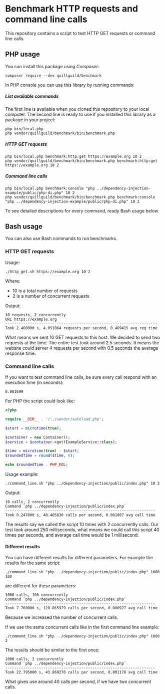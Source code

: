 # Benchmark HTTP requests and command line calls

This repository contains a script to test HTTP GET requests or command line calls.

## PHP usage

You can install this package using _Composer_:

```
composer require --dev quillguild/benchmark
```

In PHP console you can use this library by running commands:

##### List available commands

The first line is available when you cloned this repository to your
local computer. The second line is ready to use if you installed this
library as a package in your project:

```
php bin/local.php
php vendor/quillguild/benchmark/bin/benchmark.php
```

##### HTTP GET requests

```
php bin/local.php benchmark:http:get https://example.org 10 2
php vendor/quillguild/benchmark/bin/benchmark.php benchmark:http:get https://example.org 10 2
```

##### Command line calls

```
php bin/local.php benchmark:console "php ../dependency-injection-example/public/php-di.php" 10 2
php vendor/quillguild/benchmark/bin/benchmark.php benchmark:console "php ../dependency-injection-example/public/php-di.php" 10 2
```

To see detailed descriptions for every command, ready Bash usage below.

## Bash usage

You can also use Bash commands to run benchmarks.

### HTTP GET requests

Usage:

```
./http_get.sh https://example.org 10 2
```

Where:
- 10 is a total number of requests
- 2 is a number of concurrent requests

Output:

```
10 requests, 2 concurrently
URL https://example.org
--------------------------------------------------------------------
Took 2.468000 s, 4.051864 requests per second, 0.469415 avg req time
```

What means we sent 10 GET requests to this host. We decided to send two
requests at the time. The entire test took around 2.5 seconds. It means
the website could server 4 requests per second with 0.5 seconds the average
response time.

### Command line calls

If you want to test command line calls, be sure every call respond with
an execution time (in seconds):

```
0.001699
``` 

For PHP the script could look like:

```php
<?php

require __DIR__ . '/../vendor/autoload.php';

$start = microtime(true);

$container = new Container();
$service = $container->get(ExampleService::class);

$time = microtime(true) - $start;
$roundedTime = round($time, 6);

echo $roundedTime . PHP_EOL;
```

Usage example:

```
./command_line.sh "php ../dependency-injection/public/index.php" 10 2
```

Output:

```
10 calls, 2 concurrently
Command `php ../dependency-injection/public/index.php`
-------------------------------------------------------------------
Took 0.247000 s, 40.485830 calls per second, 0.001087 avg call time
```

The results say we called the script 10 times with 2 concurrently calls.
Our test took around 250 milliseconds, what means we could call this
script 40 times per seconds, and average call time would be 1 millisecond.

#### Different results

You can have different results for different parameters. For example the
results for the same script:

```
./command_line.sh "php ../dependency-injection/public/index.php" 1000 100
```

are different for these parameters:

```
1000 calls, 100 concurrently
Command `php ../dependency-injection/public/index.php`
-------------------------------------------------------------------
Took 7.760000 s, 128.865979 calls per second, 0.080927 avg call time
```

Because we increased the number of concurrent calls.

If we use the same concurrent calls like in the first command line example:

```
./command_line.sh "php ../dependency-injection/public/index.php" 1000 2
```

The results should be similar to the first ones:

```
1000 calls, 2 concurrently
Command `php ../dependency-injection/public/index.php`
-------------------------------------------------------------------
Took 22.795000 s, 43.869270 calls per second, 0.001178 avg call time
```

What gives use around 40 calls per second, if we have two concurrent
calls.
